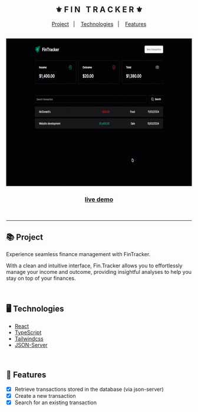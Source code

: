 <div align="center">
    <h2>⚜️ F I N &nbsp; T R A C K E R ⚜️</h2>
</div>

<p align="center">
    <a href="#-project">Project</a>&nbsp;&nbsp;&nbsp;|&nbsp;&nbsp;&nbsp;
    <a href="#-technologies">Technologies</a>&nbsp;&nbsp;&nbsp;|&nbsp;&nbsp;&nbsp;
    <a href="#-features">Features</a>
</p>

<br/>

<div align="center">
    <img src="./.github/readme-gif.gif" alt="project gif" height="400px"/>
      <h3 align="center">
        <strong>
            <a href="https://react-finance-tracker-xi.vercel.app">live demo</a>
        </strong>
    </h3>
</div>

<br/><hr/>

## 📚 Project

<p>Experience seamless finance management with FinTracker.</p>
<p>With a clean and intuitive interface, Fin.Tracker allows you to effortlessly manage your income and outcome, providing insightful analyses to help you stay on top of your finances.</p>

<br/>

## 🖥 Technologies

- [React](https://react.dev/)
- [TypeScript](https://www.typescriptlang.org/)
- [Tailwindcss](https://tailwindcss.com/)
- [JSON-Server](https://github.com/typicode/json-server/tree/v0)

<br/>

## 🧾 Features

- [x] Retrieve transactions stored in the database (via json-server)
- [x] Create a new transaction
- [x] Search for an existing transaction
